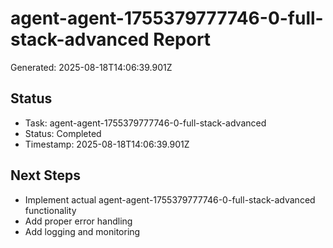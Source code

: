 # agent-agent-1755379777746-0-full-stack-advanced Report

Generated: 2025-08-18T14:06:39.901Z

## Status
- Task: agent-agent-1755379777746-0-full-stack-advanced
- Status: Completed
- Timestamp: 2025-08-18T14:06:39.901Z

## Next Steps
- Implement actual agent-agent-1755379777746-0-full-stack-advanced functionality
- Add proper error handling
- Add logging and monitoring
